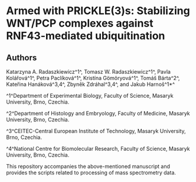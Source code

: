 # Armed with PRICKLE(3)s: Stabilizing WNT/PCP complexes against RNF43-mediated ubiquitination

## Authors

Katarzyna A. Radaszkiewicz^1^, Tomasz W. Radaszkiewicz^1^, Pavla Kolářová^1^, Petra Paclíková^1^, Kristína Gömöryová^1^, Tomáš Bárta^2^, Kateřina Hanáková^3,4^, Zbyněk Zdráhal^3,4^, and Jakub Harnoš^1*^

^1^Department of Experimental Biology, Faculty of Science, Masaryk University, Brno, Czechia. 

^2^Department of Histology and Embryology, Faculty of Medicine, Masaryk University, Brno, Czechia. 

^3^CEITEC-Central European Institute of Technology, Masaryk University, Brno, Czechia. 

^4^National Centre for Biomolecular Research, Faculty of Science, Masaryk University, Brno, Czechia. 

This repository accompanies the above-mentioned manuscript and provides the scripts related to processing of mass spectrometry data.

